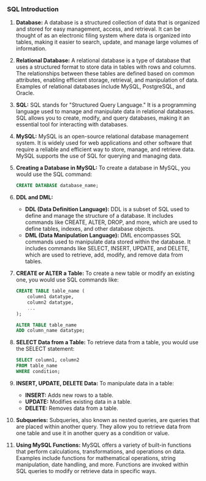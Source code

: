 ### SQL Introduction

1. **Database:** A database is a structured collection of data that is organized and stored for easy management, access, and retrieval. It can be thought of as an electronic filing system where data is organized into tables, making it easier to search, update, and manage large volumes of information.

2. **Relational Database:** A relational database is a type of database that uses a structured format to store data in tables with rows and columns. The relationships between these tables are defined based on common attributes, enabling efficient storage, retrieval, and manipulation of data. Examples of relational databases include MySQL, PostgreSQL, and Oracle.

3. **SQL:** SQL stands for "Structured Query Language." It is a programming language used to manage and manipulate data in relational databases. SQL allows you to create, modify, and query databases, making it an essential tool for interacting with databases.

4. **MySQL:** MySQL is an open-source relational database management system. It is widely used for web applications and other software that require a reliable and efficient way to store, manage, and retrieve data. MySQL supports the use of SQL for querying and managing data.

5. **Creating a Database in MySQL:** To create a database in MySQL, you would use the SQL command:

   ```sql
   CREATE DATABASE database_name;
   ```

6. **DDL and DML:**

   - **DDL (Data Definition Language):** DDL is a subset of SQL used to define and manage the structure of a database. It includes commands like CREATE, ALTER, DROP, and more, which are used to define tables, indexes, and other database objects.
   - **DML (Data Manipulation Language):** DML encompasses SQL commands used to manipulate data stored within the database. It includes commands like SELECT, INSERT, UPDATE, and DELETE, which are used to retrieve, add, modify, and remove data from tables.

7. **CREATE or ALTER a Table:** To create a new table or modify an existing one, you would use SQL commands like:

   ```sql
   CREATE TABLE table_name (
       column1 datatype,
       column2 datatype,
       ...
   );

   ALTER TABLE table_name
   ADD column_name datatype;
   ```

8. **SELECT Data from a Table:** To retrieve data from a table, you would use the SELECT statement:

   ```sql
   SELECT column1, column2
   FROM table_name
   WHERE condition;
   ```

9. **INSERT, UPDATE, DELETE Data:** To manipulate data in a table:

   - **INSERT:** Adds new rows to a table.
   - **UPDATE:** Modifies existing data in a table.
   - **DELETE:** Removes data from a table.

10. **Subqueries:** Subqueries, also known as nested queries, are queries that are placed within another query. They allow you to retrieve data from one table and use it in another query as a condition or value.

11. **Using MySQL Functions:** MySQL offers a variety of built-in functions that perform calculations, transformations, and operations on data. Examples include functions for mathematical operations, string manipulation, date handling, and more. Functions are invoked within SQL queries to modify or retrieve data in specific ways.
